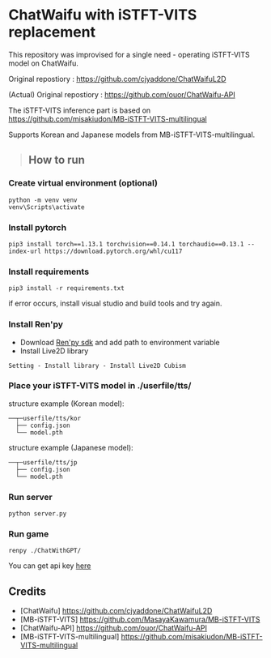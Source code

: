# ChatWaifu with iSTFT-VITS replacement
This repository was improvised for a single need - operating iSTFT-VITS model on ChatWaifu.

Original repostiory : https://github.com/cjyaddone/ChatWaifuL2D

(Actual) Original repostiory : https://github.com/ouor/ChatWaifu-API

The iSTFT-VITS inference part is based on https://github.com/misakiudon/MB-iSTFT-VITS-multilingual

Supports Korean and Japanese models from MB-iSTFT-VITS-multilingual.
> ## How to run
### Create virtual environment (optional)
```
python -m venv venv
venv\Scripts\activate
```
### Install pytorch
```
pip3 install torch==1.13.1 torchvision==0.14.1 torchaudio==0.13.1 --index-url https://download.pytorch.org/whl/cu117
```
### Install requirements
```
pip3 install -r requirements.txt
```
if error occurs, install visual studio and build tools and try again.

### Install Ren'py
- Download [Ren'py sdk](https://www.renpy.org/latest.html) and add path to environment variable
- Install Live2D library
```
Setting - Install library - Install Live2D Cubism
```

### Place your iSTFT-VITS model in ./userfile/tts/
structure example (Korean model):
```
──┬─userfile/tts/kor
  ├── config.json
  └── model.pth
```
structure example (Japanese model):
```
──┬─userfile/tts/jp
  ├── config.json
  └── model.pth
```

### Run server
```
python server.py
```

### Run game
```
renpy ./ChatWithGPT/
```
You can get api key [here](https://platform.openai.com/account/api-keys)

## Credits
- [ChatWaifu] https://github.com/cjyaddone/ChatWaifuL2D
- [MB-iSTFT-VITS] https://github.com/MasayaKawamura/MB-iSTFT-VITS
- [ChatWaifu-API] https://github.com/ouor/ChatWaifu-API
- [MB-iSTFT-VITS-multilingual] https://github.com/misakiudon/MB-iSTFT-VITS-multilingual
